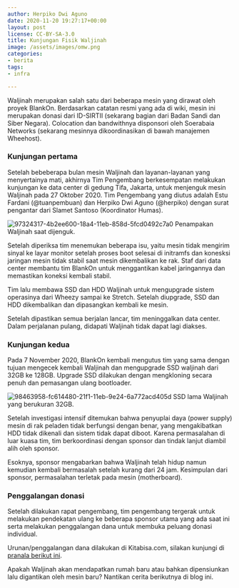 ```yaml
---
author: Herpiko Dwi Aguno
date: 2020-11-20 19:27:17+00:00
layout: post
license: CC-BY-SA-3.0
title: Kunjungan Fisik Waljinah
image: /assets/images/omw.png
categories:
- berita
tags:
- infra

---
```


Waljinah merupakan salah satu dari beberapa mesin yang dirawat oleh proyek BlankOn. Berdasarkan catatan resmi yang ada di wiki, mesin ini merupakan donasi dari ID-SIRTII (sekarang bagian dari Badan Sandi dan Siber Negara). Colocation dan bandwithnya disponsori oleh Soerabaia Networks (sekarang mesinnya dikoordinasikan di bawah manajemen Wheehost).


### Kunjungan pertama

Setelah bebeberapa bulan mesin Waljinah dan layanan-layanan yang menyertainya mati, akhirnya Tim Pengembang berkesempatan melakukan kunjungan ke data center di gedung Tifa, Jakarta, untuk menjenguk mesin Waljinah pada 27 Oktober 2020. Tim Pengembang yang diutus adalah Estu Fardani (@tuanpembuan) dan Herpiko Dwi Aguno (@herpiko) dengan surat pengantar dari Slamet Santoso (Koordinator Humas).

![97324317-4b2ee600-18a4-11eb-858d-5fcd0492c7a0](https://user-images.githubusercontent.com/2534060/99906181-3c531c00-2d08-11eb-9839-9aca6bb3fc65.jpg)
Penampakan Waljinah saat dijenguk.

Setelah diperiksa tim menemukan beberapa isu, yaitu mesin tidak mengirim sinyal ke layar monitor setelah proses boot selesai di initramfs dan konesksi jaringan mesin tidak stabil saat mesin dikembalikan ke rak. Staf dari data center membantu tim BlankOn untuk menggantikan kabel jaringannya dan memastikan koneksi kembali stabil.

Tim lalu membawa SSD dan HDD Waljinah untuk mengupgrade sistem operasinya dari Wheezy sampai ke Stretch. Setelah diupgrade, SSD dan HDD dikembalikan dan dipasangkan kembali ke mesin. 

Setelah dipastikan semua berjalan lancar, tim meninggalkan data center. Dalam perjalanan pulang, didapati Waljinah tidak dapat lagi diakses.

### Kunjungan kedua

Pada 7 November 2020, BlankOn kembali mengutus tim yang sama dengan tujuan mengecek kembali Waljinah dan mengupgrade SSD waljinah dari 32GB ke 128GB. Upgrade SSD dilakukan dengan mengkloning secara penuh dan pemasangan ulang bootloader.

![98463958-fc614480-21f1-11eb-9e24-6a772acd405d](https://user-images.githubusercontent.com/2534060/99906564-67d70600-2d0a-11eb-83e4-e47e86713fe0.jpg)
SSD lama Waljinah yang berukuran 32GB.

Setelah investigasi intensif ditemukan bahwa penyuplai daya (power supply) mesin di rak peladen tidak berfungsi dengan benar, yang mengakibatkan HDD tidak dikenali dan sistem tidak dapat diboot. Karena permasalahan di luar kuasa tim, tim berkoordinasi dengan sponsor dan tindak lanjut diambil alih oleh sponsor.

Esoknya, sponsor mengabarkan bahwa Waljinah telah hidup namun kemudian kembali bermasalah setelah kurang dari 24 jam. Kesimpulan dari sponsor, permasalahan terletak pada mesin (motherboard).

### Penggalangan donasi

Setelah dilakukan rapat pengembang, tim pengembang tergerak untuk melakukan pendekatan ulang ke beberapa sponsor utama yang ada saat ini serta melakukan penggalangan dana untuk membuka peluang donasi individual.

Urunan/penggalangan dana dilakukan di Kitabisa.com, silakan kunjungi di [pranala berikut ini](https://kitabisa.com/campaign/urunanpengembanganblankon).

Apakah Waljinah akan mendapatkan rumah baru atau bahkan dipensiunkan lalu digantikan oleh mesin baru? Nantikan cerita berikutnya di blog ini.

